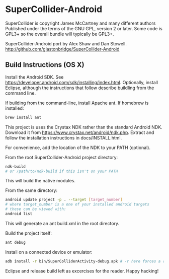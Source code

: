 # SuperCollider-Android

SuperCollider is copyright James McCartney and many different authors
Published under the terms of the GNU GPL, version 2 or later. Some code is GPL3+ so the overall bundle will typically be GPL3+.


SuperCollider-Android port by Alex Shaw and Dan Stowell.
http://github.com/glastonbridge/SuperCollider-Android

## Build Instructions (OS X)
Install the Android SDK. See https://developer.android.com/sdk/installing/index.html. Optionally, install Eclipse, although the instructions that
follow describe buildling from the command line.

If building from the command-line, install Apache ant. If homebrew is installed:

```bash
brew install ant
```
This project is uses the Crystax NDK rather than the standard Android NDK. Download it from https://www.crystax.net/android/ndk.php. Extract and follow the installation instructions in docs/INSTALL.html.

For convenience, add the location of the NDK to your PATH (optional).

From the root SuperCollider-Android project directory:

```bash
ndk-build
# or /path/to/ndk-build if this isn't on your PATH
```
This will build the native modules.

From the same directory:

```bash
android update project -p . --target [target_number]
# where target_number is a one of your installed android targets
# these can be viewed with:
android list
```
This will generate an ant build.xml in the root directory.

Build the project itself:

```bash
ant debug
```
Install on a connected device or emulator:

```bash
adb install -r bin/SuperColliderActivity-debug.apk # -r here forces a reintsall if the apk already exists on the target
```
Eclipse and release build left as excercises for the reader. Happy hacking!